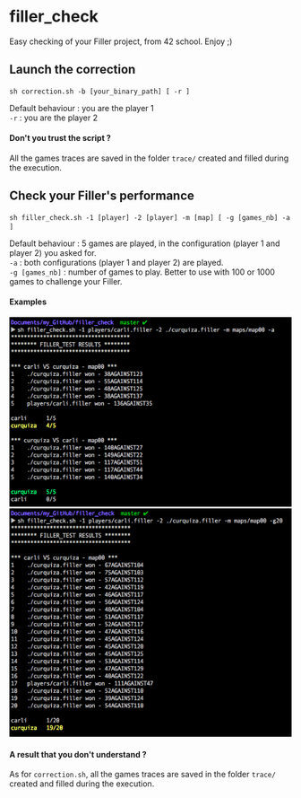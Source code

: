# filler_check

Easy checking of your Filler project, from 42 school. Enjoy ;)

## Launch the correction

```
sh correction.sh -b [your_binary_path] [ -r ]
```
Default behaviour : you are the player 1 <br>
`-r` : you are the player 2

#### Don't you trust the script ?
All the games traces are saved in the folder `trace/` created and filled during the execution.


## Check your Filler's performance

```
sh filler_check.sh -1 [player] -2 [player] -m [map] [ -g [games_nb] -a ]
```
Default behaviour : 5 games are played, in the configuration (player 1 and player 2) you asked for.<br>
`-a` : both configurations (player 1 and player 2) are played.<br>
`-g [games_nb]` : number of games to play. Better to use with 100 or 1000 games to challenge your Filler.

#### Examples
![Alt text](resources/test1.png)
![Alt text](resources/test2.png)

#### A result that you don't understand ?
As for `correction.sh`, all the games traces are saved in the folder `trace/` created and filled during the execution.
